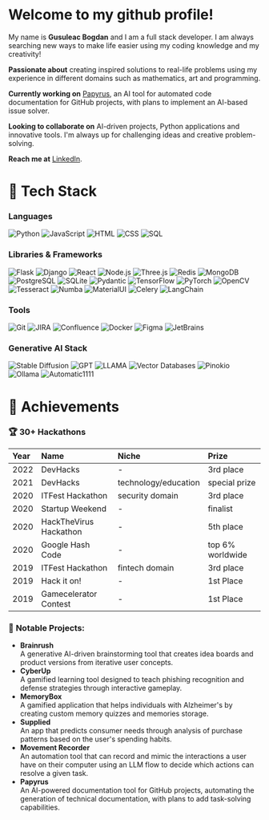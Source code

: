 # Welcome to my github profile!

My name is **Gusuleac Bogdan** and I am a full stack developer. I am always searching new ways to make life easier using my coding knowledge and my creativity!

**Passionate about** creating inspired solutions to real-life problems using my experience in different domains such as mathematics, art and programming.

**Currently working on** [Papyrus](https://github.com/Straga2000/Papyrus), an AI tool for automated code documentation for GitHub projects, with plans to implement an AI-based issue solver.

**Looking to collaborate on** AI-driven projects, Python applications and innovative tools. I'm always up for challenging ideas and creative problem-solving.

**Reach me at** [LinkedIn](https://www.linkedin.com/in/bogdangusuleac/).

# 🔬 Tech Stack

### Languages
![Python](https://img.shields.io/badge/Python-3776AB?style=flat&logo=python&logoColor=white)
![JavaScript](https://img.shields.io/badge/JavaScript-F7DF1E?style=flat&logo=javascript&logoColor=black)
![HTML](https://img.shields.io/badge/HTML5-E34F26?style=flat&logo=html5&logoColor=white)
![CSS](https://img.shields.io/badge/CSS3-1572B6?style=flat&logo=css3&logoColor=white)
![SQL](https://img.shields.io/badge/SQL-336791?style=flat&logo=postgresql&logoColor=white)

### Libraries & Frameworks
![Flask](https://img.shields.io/badge/Flask-000000?style=flat&logo=flask&logoColor=white)
![Django](https://img.shields.io/badge/Django-092E20?style=flat&logo=django&logoColor=white)
![React](https://img.shields.io/badge/React-20232A?style=flat&logo=react&logoColor=61DAFB)
![Node.js](https://img.shields.io/badge/Node.js-339933?style=flat&logo=nodedotjs&logoColor=white)
![Three.js](https://img.shields.io/badge/Three.js-000000?style=flat&logo=three.js&logoColor=white)
![Redis](https://img.shields.io/badge/Redis-DC382D?style=flat&logo=redis&logoColor=white)
![MongoDB](https://img.shields.io/badge/MongoDB-47A248?style=flat&logo=mongodb&logoColor=white)
![PostgreSQL](https://img.shields.io/badge/PostgreSQL-336791?style=flat&logo=postgresql&logoColor=white)
![SQLite](https://img.shields.io/badge/SQLite-003B57?style=flat&logo=sqlite&logoColor=white)
![Pydantic](https://img.shields.io/badge/Pydantic-3776AB?style=flat&logo=python&logoColor=white)
![TensorFlow](https://img.shields.io/badge/TensorFlow-FF6F00?style=flat&logo=tensorflow&logoColor=white)
![PyTorch](https://img.shields.io/badge/PyTorch-EE4C2C?style=flat&logo=pytorch&logoColor=white)
![OpenCV](https://img.shields.io/badge/OpenCV-5C3EE8?style=flat&logo=opencv&logoColor=white)
![Tesseract](https://img.shields.io/badge/Tesseract-4285F4?style=flat&logo=google&logoColor=white)
![Numba](https://img.shields.io/badge/Numba-00AEEF?style=flat&logo=python&logoColor=white)
![MaterialUI](https://img.shields.io/badge/Material--UI-0081CB?style=flat&logo=mui&logoColor=white)
![Celery](https://img.shields.io/badge/Celery-37814A?style=flat&logo=celery&logoColor=white)
![LangChain](https://img.shields.io/badge/LangChain-FFCC00?style=flat&logo=python&logoColor=black)

### Tools
![Git](https://img.shields.io/badge/Git-F05032?style=flat&logo=git&logoColor=white)
![JIRA](https://img.shields.io/badge/JIRA-0052CC?style=flat&logo=jira&logoColor=white)
![Confluence](https://img.shields.io/badge/Confluence-172B4D?style=flat&logo=confluence&logoColor=white)
![Docker](https://img.shields.io/badge/Docker-2496ED?style=flat&logo=docker&logoColor=white)
![Figma](https://img.shields.io/badge/Figma-F24E1E?style=flat&logo=figma&logoColor=white)
![JetBrains](https://img.shields.io/badge/JetBrains-000000?style=flat&logo=jetbrains&logoColor=white)

### Generative AI Stack
![Stable Diffusion](https://img.shields.io/badge/Stable%20Diffusion-FF3366?style=flat&logo=python&logoColor=white)
![GPT](https://img.shields.io/badge/GPT-00A67E?style=flat&logo=openai&logoColor=white)
![LLAMA](https://img.shields.io/badge/LLAMA-663399?style=flat&logo=python&logoColor=white)
![Vector Databases](https://img.shields.io/badge/Vector%20DB-FF6F00?style=flat&logo=database&logoColor=white)
![Pinokio](https://img.shields.io/badge/Pinokio-FF4500?style=flat&logo=python&logoColor=white)
![Ollama](https://img.shields.io/badge/Ollama-00BFFF?style=flat&logo=python&logoColor=white)
![Automatic1111](https://img.shields.io/badge/Automatic1111-FF1493?style=flat&logo=python&logoColor=white)

# 🌟 Achievements

### 🏆 **30+ Hackathons**
  
  | Year      | Name  | Niche                | Prize |
  |:----------|:------|:---------------------|:----|
  | 2022    | DevHacks | -                    |3rd place|
  | 2021 | DevHacks  | technology/education |special prize|
  | 2020 | ITFest Hackathon  | security domain      |3rd place|
  | 2020 | Startup Weekend  | -                    |finalist|
  | 2020 | HackTheVirus Hackathon  | -                    |5th place|
  | 2020 | Google Hash Code  | -                    |top 6% worldwide|
  | 2019 | ITFest Hackathon  | fintech domain       |3rd place|
  | 2019 | Hack it on!  | -                    |1st Place|
  | 2019 | Gamecelerator Contest  | -                    | 1st Place|

### 🔧 **Notable Projects**:
- **Brainrush**\
A generative AI-driven brainstorming tool that creates idea boards and product versions from iterative user concepts.
- **CyberUp**\
A gamified learning tool designed to teach phishing recognition and defense strategies through interactive gameplay.
- **MemoryBox**\
A gamified application that helps individuals with Alzheimer's by creating custom memory quizzes and memories storage.
- **Supplied**\
An app that predicts consumer needs through analysis of purchase patterns based on the user's spending habits.
- **Movement Recorder**\
An automation tool that can record and mimic the interactions a user have on their computer using an LLM flow to decide which actions can resolve a given task.
- **Papyrus**\
An AI-powered documentation tool for GitHub projects, automating the generation of technical documentation, with plans to add task-solving capabilities.
